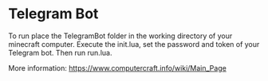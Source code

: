 # Telegram Bot

To run place the TelegramBot folder in the working directory of your minecraft computer. Execute the init.lua, set the password and token of your Telegram bot. Then run run.lua.

More information: https://www.computercraft.info/wiki/Main_Page
